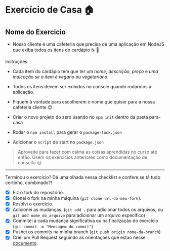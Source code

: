 # Exercício de Casa 🏠

## Nome do Exercicio

- Nosso cliente é uma cafeteria que precisa de uma aplicação em NodeJS que exiba todos os itens do cardápio :coffee: :bread:

Instruções:

- Cada item do cardápio tem que ter um _nome_, _descrição_, _preço_ e _uma indicação se o item é vegano ou vegetariano_.
- Todos os itens devem ser exibidos no console quando rodarmos a aplicação.
- Fiquem à vontade para escolherem o nome que quiser para a nossa cafeteria cliente :blush:

- Criar o novo projeto do zero usando no `npm init` dentro da pasta para-casa
- Rodar o `npm install` para gerar o `package-lock.json`
- Adicionar o `script` de start no `package.json`

> Aproveite para fazer com calma as coisas aprendidas no curso até então. Usem os exercicios anteriores como documentação de consulta :smiley:

---

Terminou o exercício? Dá uma olhada nessa checklist e confere se tá tudo certinho, combinado?!

- [x] Fiz o fork do repositório.
- [x] Clonei o fork na minha máquina (`git clone url-do-meu-fork`).
- [x] Resolvi o exercício.
- [x] Adicionei as mudanças. (`git add .` para adicionar todos os arquivos, ou `git add nome_do_arquivo` para adicionar um arquivo específico)
- [x] Commitei a cada mudança significativa ou na finalização do exercício (`git commit -m "Mensagem do commit"`)
- [x] Pushei os commits na minha branch (`git push origin nome-da-branch`)
- [x] Criei um Pull Request seguindo as orientaçoes que estao nesse [documento](https://github.com/mflilian/repo-example/blob/main/exercicios/para-casa/instrucoes-pull-request.md).
